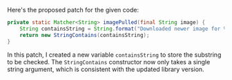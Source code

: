 Here's the proposed patch for the given code:

```java
private static Matcher<String> imagePulled(final String image) {
    String containsString = String.format("Downloaded newer image for %s", image);
    return new StringContains(containsString);
}
```

In this patch, I created a new variable `containsString` to store the substring to be checked. The `StringContains` constructor now only takes a single string argument, which is consistent with the updated library version.